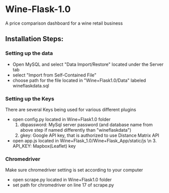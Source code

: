 # Wine-Flask-1.0
A price comparison dashboard for a wine retail business 

## Installation Steps:
### Setting up the data
* Open MySQL and select "Data Import/Restore" located under the Server tab
* select "Import from Self-Contained File"
* choose path for the file located in "Wine+Flask1.0/Data" labeled wineflaskdata.sql

### Setting up the Keys
There are several Keys being used for various different plugins
* open config.py located in Wine+Flask1.0 folder
  1. dbpassword: MySql server password (and database name from above step if named differently than "wineflaskdata")
  2. gkey: Google API key, that is authorized to use Distance Matrix API
* open app.js located in Wine+Flask_1.0/Wine+Flask_App/static/js \n
  3. API_KEY: Mapbox(Leaflet) key 
  
### Chromedriver
Make sure chromedriver setting is set according to your computer
* open scrape.py located in Wine+Flask1.0 folder
* set path for chromedriver on line 17 of scrape.py
